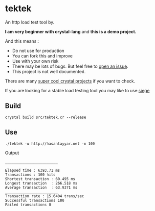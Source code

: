 # tektek
An http load test tool by.

**I am very beginner with crystal-lang** and **this is a demo project.**

And this means :

- Do not use for production
- You can fork this and improve
- Use with your own risk
- There may be lots of bugs. But feel free to [open an issue](https://github.com/hasantayyar/tektek/issues/new).
- This project is not well documented.

There are many [super cool crystal projects](https://github.com/search?l=crystal&q=http&ref=simplesearch&type=Repositories&utf8=%E2%9C%93) if you want to check.

If you are looking for a stable load testing tool you may like to use [siege](https://github.com/JoeDog/siege)

## Build

```
crystal build src/tektek.cr --release
```

## Use

```
./tektek -u http://hasantayyar.net -n 100
```

Output
```
________________________

Elapsed time : 6393.71 ms
Transactions : 100 hits
Shortest transaction : 60.495 ms
Longest transaction  : 266.518 ms
Average transaction  : 63.9371 ms
________________________
Transaction rate : 15.6404 trans/sec
Successful transactions 100
Failed transactions 0
```


